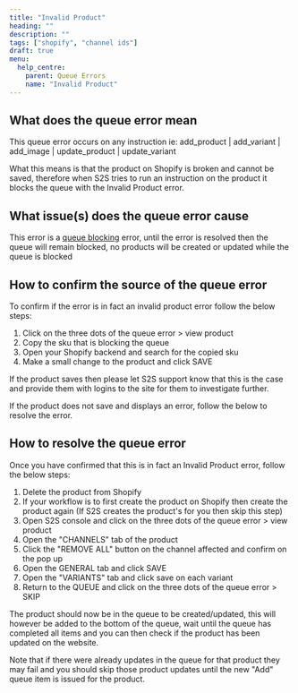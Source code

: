 ```yaml
---
title: "Invalid Product"
heading: ""
description: ""
tags: ["shopify", "channel ids"]
draft: true
menu:
  help_centre:
    parent: Queue Errors
    name: "Invalid Product"
---
```


## What does the queue error mean

This queue error occurs on any instruction ie: add_product | add_variant | add_image | update_product | update_variant

What this means is that the product on Shopify is broken and cannot be saved, therefore when S2S tries to run an instruction on the product it blocks the queue with the Invalid Product error.  

## What issue(s) does the queue error cause

This error is a [queue blocking](/documentation/key-concepts/queue/) error, until the error is resolved then the queue will remain blocked, no products will be created or updated while the queue is blocked

## How to confirm the source of the queue error

To confirm if the error is in fact an invalid product error follow the below steps:

1. Click on the three dots of the queue error > view product
2. Copy the sku that is blocking the queue
3. Open your Shopify backend and search for the copied sku
4. Make a small change to the product and click SAVE 

If the product saves then please let S2S support know that this is the case and provide them with logins to the site for them to investigate further.

If the product does not save and displays an error, follow the below to resolve the error.

## How to resolve the queue error

Once you have confirmed that this is in fact an Invalid Product error, follow the below steps:

1. Delete the product from Shopify
2. If your workflow is to first create the product on Shopify then create the product again (If S2S creates the product's for you then skip this step)
3. Open S2S console and click on the three dots of the queue error > view product
4. Open the "CHANNELS" tab of the product
5. Click the "REMOVE ALL" button on the channel affected and confirm on the pop up
6. Open the GENERAL tab and click SAVE 
7. Open the "VARIANTS" tab and click save on each variant
8. Return to the QUEUE and click on the three dots of the queue error > SKIP

The product should now be in the queue to be created/updated, this will however be added to the bottom of the queue, wait until the queue has completed all items and you can then check if the product has been updated on the website.

Note that if there were already updates in the queue for that product they may fail and you should skip those product updates until the new "Add" queue item is issued for the product.